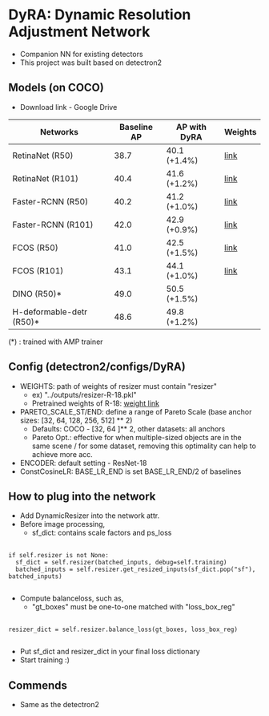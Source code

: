 # DyRA: Dynamic Resolution Adjustment Network
* Companion NN for existing detectors
* This project was built based on detectron2

## Models (on COCO)
* Download link - Google Drive

| Networks | Baseline AP | AP with DyRA | Weights | 
|---|---|---|---|
| RetinaNet (R50)  | 38.7  | 40.1 (+1.4%)  |  [link](https://drive.google.com/file/d/18Z-kc65QtU6EG4v4Tmc7c0JzTb1U8axl/view?usp=drive_link) |
| RetinaNet (R101) |  40.4 | 41.6 (+1.2%)  |  [link](https://drive.google.com/file/d/1uWjLIONmQhNuBb6ppBWcxDzVVxh4kx3H/view?usp=drive_link) |
| Faster-RCNN (R50)  | 40.2  | 41.2 (+1.0%)  | [link](https://drive.google.com/file/d/1ghuLWhXciebLNS8fu_2PfNyrQSU_ggss/view?usp=sharing)  |
| Faster-RCNN (R101)  | 42.0  | 42.9 (+0.9%)  |  [link](https://drive.google.com/file/d/1HmeIXElpKPRKRJukWC1TbzRCl4DJPAWc/view?usp=sharing) |
| FCOS (R50)  | 41.0  | 42.5 (+1.5%) | [link](https://drive.google.com/file/d/1aGA0eJwNZ0ceVt0UBi-sxkf4oEuwVsEu/view?usp=drive_link)  |
| FCOS (R101)  | 43.1  | 44.1 (+1.0%)  | [link](https://drive.google.com/file/d/1Jy3QZSqmv68brYHWCrx9trsJHtqry2i6/view?usp=drive_link) |
| DINO (R50)*  | 49.0 | 50.5 (+1.5%)  |   |
| H-deformable-detr (R50)*  | 48.6 | 49.8 (+1.2%)  |   |

(*) : trained with AMP trainer

## Config (detectron2/configs/DyRA)
* WEIGHTS: path of weights of resizer must contain "resizer"
  * ex) "../outputs/resizer-R-18.pkl"
  * Pretrained weights of R-18: [weight link](https://drive.google.com/file/d/1-mxrNicuyxWJcx3sc1j9PNv5i2l27BpM/view?usp=drive_link)
* PARETO_SCALE_ST/END: define a range of Pareto Scale (base anchor sizes: [32, 64, 128, 256, 512] ** 2)
  * Defaults: COCO - [32, 64 ]** 2, other datasets: all anchors
  * Pareto Opt.: effective for when multiple-sized objects are in the same scene / for some dataset, removing this optimality can help to achieve more acc.
* ENCODER: default setting - ResNet-18
* ConstCosineLR: BASE_LR_END is set BASE_LR_END/2 of baselines

## How to plug into the network
* Add DynamicResizer into the network attr.
* Before image processing,
    * sf_dict: contains scale factors and ps_loss
<pre>
  <code>
if self.resizer is not None:
  sf_dict = self.resizer(batched_inputs, debug=self.training)
  batched_inputs = self.resizer.get_resized_inputs(sf_dict.pop("sf"), batched_inputs)
  </code>
</pre>
* Compute balanceloss, such as,
   * "gt_boxes" must be one-to-one matched with "loss_box_reg"
<pre>
  <code>
resizer_dict = self.resizer.balance_loss(gt_boxes, loss_box_reg)
  </code>
</pre>
* Put sf_dict and resizer_dict in your final loss dictionary
* Start training :)

## Commends
* Same as the detectron2
